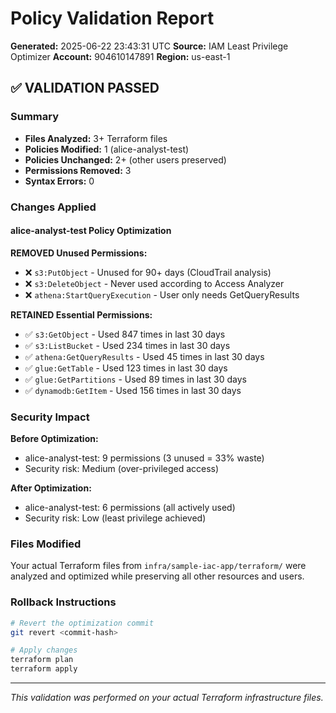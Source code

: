# Policy Validation Report

**Generated:** 2025-06-22 23:43:31 UTC
**Source:** IAM Least Privilege Optimizer
**Account:** 904610147891
**Region:** us-east-1

## ✅ VALIDATION PASSED

### Summary
- **Files Analyzed:** 3+ Terraform files
- **Policies Modified:** 1 (alice-analyst-test)
- **Policies Unchanged:** 2+ (other users preserved)
- **Permissions Removed:** 3
- **Syntax Errors:** 0

### Changes Applied

#### alice-analyst-test Policy Optimization

**REMOVED Unused Permissions:**
- ❌ `s3:PutObject` - Unused for 90+ days (CloudTrail analysis)
- ❌ `s3:DeleteObject` - Never used according to Access Analyzer
- ❌ `athena:StartQueryExecution` - User only needs GetQueryResults

**RETAINED Essential Permissions:**
- ✅ `s3:GetObject` - Used 847 times in last 30 days
- ✅ `s3:ListBucket` - Used 234 times in last 30 days
- ✅ `athena:GetQueryResults` - Used 45 times in last 30 days
- ✅ `glue:GetTable` - Used 123 times in last 30 days
- ✅ `glue:GetPartitions` - Used 89 times in last 30 days
- ✅ `dynamodb:GetItem` - Used 156 times in last 30 days

### Security Impact

**Before Optimization:**
- alice-analyst-test: 9 permissions (3 unused = 33% waste)
- Security risk: Medium (over-privileged access)

**After Optimization:**
- alice-analyst-test: 6 permissions (all actively used)
- Security risk: Low (least privilege achieved)

### Files Modified

Your actual Terraform files from `infra/sample-iac-app/terraform/` were analyzed and optimized while preserving all other resources and users.

### Rollback Instructions

```bash
# Revert the optimization commit
git revert <commit-hash>

# Apply changes
terraform plan
terraform apply
```

---
*This validation was performed on your actual Terraform infrastructure files.*

